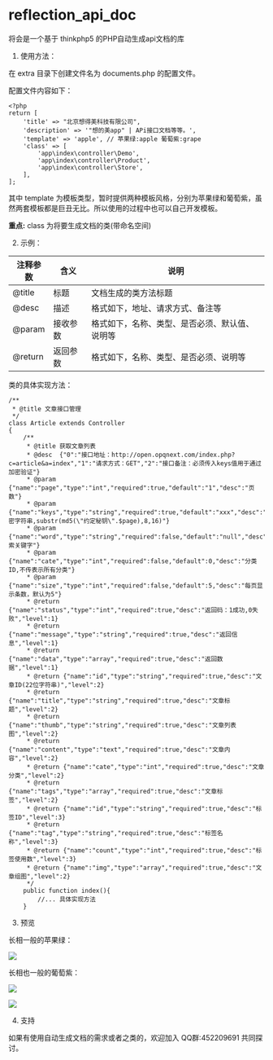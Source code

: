 # reflection_api_doc

将会是一个基于 thinkphp5 的PHP自动生成api文档的库

1. 使用方法：

在 extra 目录下创建文件名为 documents.php 的配置文件。

配置文件内容如下：

```
<?php
return [
    'title' => "北京想得美科技有限公司",  
    'description' => '"想的美app" | APi接口文档等等。',
    'template' => 'apple', // 苹果绿:apple 葡萄紫:grape
    'class' => [
        'app\index\controller\Demo',
        'app\index\controller\Product',
        'app\index\controller\Store',
    ],
];
```
其中 template 为模板类型，暂时提供两种模板风格，分别为苹果绿和葡萄紫，虽然两套模板都是巨丑无比。所以使用的过程中也可以自己开发模板。

**重点:** class 为将要生成文档的类(带命名空间)

2. 示例：

| 注释参数 | 含义 | 说明 |
| - | - | - |
| @title | 标题 | 文档生成的类方法标题 |
| @desc | 描述 | 格式如下，地址、请求方式、备注等 |
| @param | 接收参数 | 格式如下，名称、类型、是否必须、默认值、说明等 |
| @return | 返回参数 | 格式如下，名称、类型、是否必须、说明等 |

类的具体实现方法：

```
/**
 * @title 文章接口管理
 */
class Article extends Controller
{
    /**
     * @title 获取文章列表
     * @desc  {"0":"接口地址：http://open.opqnext.com/index.php?c=article&a=index","1":"请求方式：GET","2":"接口备注：必须传入keys值用于通过加密验证"}
     * @param {"name":"page","type":"int","required":true,"default":"1","desc":"页数"}
     * @param {"name":"keys","type":"string","required":true,"default":"xxx","desc":"加密字符串,substr(md5(\"约定秘钥\".$page),8,16)"}
     * @param {"name":"word","type":"string","required":false,"default":"null","desc":"搜索关键字"}
     * @param {"name":"cate","type":"int","required":false,"default":0,"desc":"分类ID,不传表示所有分类"}
     * @param {"name":"size","type":"int","required":false,"default":5,"desc":"每页显示条数，默认为5"}
     * @return {"name":"status","type":"int","required":true,"desc":"返回码：1成功,0失败","level":1}
     * @return {"name":"message","type":"string","required":true,"desc":"返回信息","level":1}
     * @return {"name":"data","type":"array","required":true,"desc":"返回数据","level":1}
     * @return {"name":"id","type":"string","required":true,"desc":"文章ID(22位字符串)","level":2}
     * @return {"name":"title","type":"string","required":true,"desc":"文章标题","level":2}
     * @return {"name":"thumb","type":"string","required":true,"desc":"文章列表图","level":2}
     * @return {"name":"content","type":"text","required":true,"desc":"文章内容","level":2}
     * @return {"name":"cate","type":"int","required":true,"desc":"文章分类","level":2}
     * @return {"name":"tags","type":"array","required":true,"desc":"文章标签","level":2}
     * @return {"name":"id","type":"string","required":true,"desc":"标签ID","level":3}
     * @return {"name":"tag","type":"string","required":true,"desc":"标签名称","level":3}
     * @return {"name":"count","type":"int","required":true,"desc":"标签使用数","level":3}
     * @return {"name":"img","type":"array","required":true,"desc":"文章组图","level":2}
     */
    public function index(){
        //... 具体实现方法
    }
```
3. 预览

长相一般的苹果绿：

![](https://image.opqnext.com/apple.jpg)

长相也一般的葡萄紫：

![](https://image.opqnext.com/grape.jpg)

![](https://image.opqnext.com/grape_2.png)

4. 支持

如果有使用自动生成文档的需求或者之类的，欢迎加入 QQ群:452209691 共同探讨。



